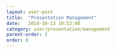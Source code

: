 ```yaml
---
layout: user-post
title:  "Presentation Management"
date:   2014-10-13 10:52:00
category: user/presentation/management
parent-order: 2
order: 0
---
```


